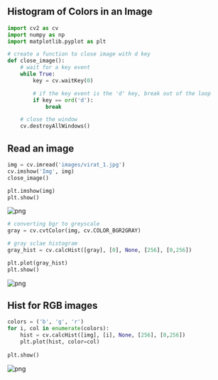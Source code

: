 ## Histogram of Colors in an Image


```python
import cv2 as cv
import numpy as np
import matplotlib.pyplot as plt
```


```python
# create a function to close image with d key
def close_image():
    # wait for a key event
    while True:
        key = cv.waitKey(0)

        # if the key event is the 'd' key, break out of the loop
        if key == ord('d'):
            break

    # close the window
    cv.destroyAllWindows()
```

## Read an image


```python
img = cv.imread('images/virat_1.jpg')
cv.imshow('Img', img)
close_image()
```


```python
plt.imshow(img)
plt.show()
```


    
![png](output_5_0.png)
    



```python
# converting bgr to greyscale
gray = cv.cvtColor(img, cv.COLOR_BGR2GRAY)

# gray sclae histogram
gray_hist = cv.calcHist([gray], [0], None, [256], [0,256])

plt.plot(gray_hist)
plt.show()
```


    
![png](output_6_0.png)
    


## Hist for RGB images


```python
colors = ('b', 'g', 'r')
for i, col in enumerate(colors):
    hist = cv.calcHist([img], [i], None, [256], [0,256])
    plt.plot(hist, color=col)
    
plt.show()
```


    
![png](output_8_0.png)
    



```python

```
